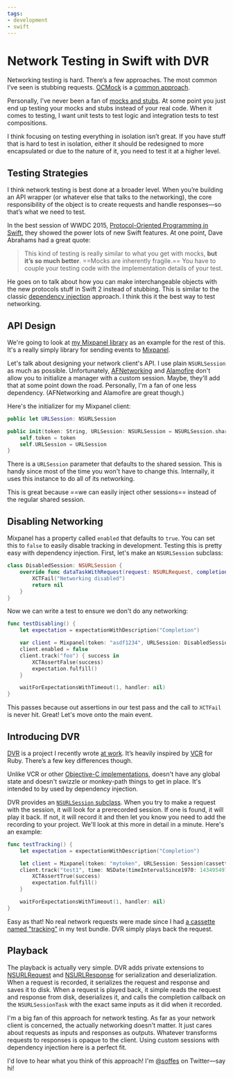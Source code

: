 ```yaml
---
tags:
- development
- swift
---
```


# Network Testing in Swift with DVR

Networking testing is hard. There’s a few approaches. The most common I’ve seen is stubbing requests. [OCMock](https://github.com/erikdoe/ocmock) is a [common approach](http://ashfurrow.com/blog/your-first-objective-c-unit-test-with-ocmock/).

Personally, I’ve never been a fan of [mocks and stubs](https://en.wikipedia.org/wiki/Mock_object). At some point you just end up testing your mocks and stubs instead of your real code. When it comes to testing, I want unit tests to test logic and integration tests to test compositions.

I think focusing on testing everything in isolation isn’t great. If you have stuff that is hard to test in isolation, either it should be redesigned to more encapsulated or due to the nature of it, you need to test it at a higher level.

## Testing Strategies

I think network testing is best done at a broader level. When you’re building an API wrapper (or whatever else that talks to the networking), the core responsibility of the object is to create requests and handle responses—so that’s what we need to test.

In the best session of WWDC 2015, [Protocol-Oriented Programming in Swift](https://developer.apple.com/videos/wwdc/2015/?id=408), they showed the power lots of new Swift features. At one point, Dave Abrahams had a great quote:

> This kind of testing is really similar to what you get with mocks, **but it’s so much better**. ==Mocks are inherently fragile.== You have to couple your testing code with the implementation details of your test.

He goes on to talk about how you can make interchangeable objects with the new protocols stuff in Swift 2 instead of stubbing. This is similar to the classic [dependency injection](https://en.wikipedia.org/wiki/Dependency_injection) approach. I think this it the best way to test networking.

## API Design

We're going to look at [my Mixpanel library](https://github.com/soffes/Mixpanel) as an example for the rest of this. It's a really simply library for sending events to [Mixpanel](http://mixpanel.com).

Let's talk about designing your network client's API. I use plain `NSURLSession` as much as possible. Unfortunately, [AFNetworking](https://github.com/AFNetworking/AFNetworking) and [Alamofire](https://github.com/alamofire/alamofire) don't allow you to initialize a manager with a custom session. Maybe, they'll add that at some point down the road. Personally, I'm a fan of one less dependency. (AFNetworking and Alamofire are great though.)

Here's the initializer for my Mixpanel client:

```swift
public let URLSession: NSURLSession

public init(token: String, URLSession: NSURLSession = NSURLSession.sharedSession()) {
    self.token = token
    self.URLSession = URLSession
}
```

There is a `URLSession` parameter that defaults to the shared session. This is handy since most of the time you won't have to change this. Internally, it uses this instance to do all of its networking.

This is great because ==we can easily inject other sessions== instead of the regular shared session.

## Disabling Networking

Mixpanel has a property called `enabled` that defaults to `true`. You can set this to `false` to easily disable tracking in development. Testing this is pretty easy with dependency injection. First, let's make an `NSURLSession` subclass:

```swift
class DisabledSession: NSURLSession {
    override func dataTaskWithRequest(request: NSURLRequest, completionHandler: (NSData?, NSURLResponse?, NSError?) -> Void) -> NSURLSessionDataTask? {
        XCTFail("Networking disabled")
        return nil
    }
}
```

Now we can write a test to ensure we don't do any networking:

```swift
func testDisabling() {
    let expectation = expectationWithDescription("Completion")

    var client = Mixpanel(token: "asdf1234", URLSession: DisabledSession())
    client.enabled = false
    client.track("foo") { success in
        XCTAssertFalse(success)
        expectation.fulfill()
    }

    waitForExpectationsWithTimeout(1, handler: nil)
}
```

This passes because out assertions in our test pass and the call to `XCTFail` is never hit. Great! Let's move onto the main event.

## Introducing DVR

[DVR](https://github.com/venmo/dvr) is a project I recently wrote [at work](https://venmo.com). It’s heavily inspired by [VCR](https://github.com/vcr/vcr) for Ruby. There’s a few key differences though.

Unlike VCR or other [Objective-C implementations](https://github.com/dstnbrkr/VCRURLConnection), doesn't have any global state and doesn't swizzle or monkey-path things to get in place. It's intended to by used by dependency injection.

DVR provides an [`NSURLSession` subclass](https://github.com/venmo/DVR/blob/master/DVR/Session.swift). When you try to make a request with the session, it will look for a prerecorded session. If one is found, it will play it back. If not, it will record it and then let you know you need to add the recording to your project. We'll look at this more in detail in a minute. Here's an example:

```swift
func testTracking() {
    let expectation = expectationWithDescription("Completion")

    let client = Mixpanel(token: "mytoken", URLSession: Session(cassetteName: "tracking"))
    client.track("test1", time: NSDate(timeIntervalSince1970: 1434954974)) { success in
        XCTAssertTrue(success)
        expectation.fulfill()
    }

    waitForExpectationsWithTimeout(1, handler: nil)
}
```

Easy as that! No real network requests were made since I had [a cassette named "tracking"](https://github.com/soffes/Mixpanel/blob/master/Mixpanel/Tests/Fixtures/tracking.json) in my test bundle. DVR simply plays back the request.

## Playback

The playback is actually very simple. DVR adds private extensions to [NSURLRequest](https://github.com/venmo/DVR/blob/master/DVR/URLRequest.swift) and [NSURLResponse](https://github.com/venmo/DVR/blob/master/DVR/URLResponse.swift) for serialization and deserialization. When a request is recorded, it serializes the request and response and saves it to disk. When a request is played back, it simple reads the request and response from disk, deserializes it, and calls the completion callback on the `NSURLSessionTask` with the exact same inputs as it did when it recorded.

I'm a big fan of this approach for network testing. As far as your network client is concerned, the actually networking doesn't matter. It just cares about requests as inputs and responses as outputs. Whatever transforms requests to responses is opaque to the client. Using custom sessions with dependency injection here is a perfect fit.

I'd love to hear what you think of this approach! I'm [@soffes](https://twitter.com/soffes) on Twitter—say hi!
